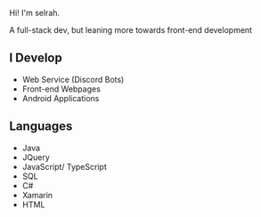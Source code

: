 Hi! I'm selrah.

A full-stack dev, but leaning more towards front-end development

## I Develop
- Web Service (Discord Bots)
- Front-end Webpages
- Android Applications

## Languages
- Java
- JQuery
- JavaScript/ TypeScript
- SQL
- C#
- Xamarin
- HTML
